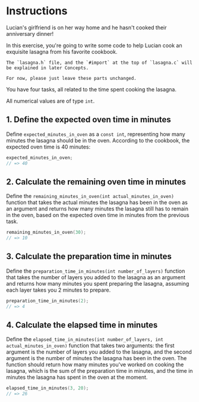 # Instructions

Lucian's girlfriend is on her way home and he hasn't cooked their anniversary dinner!

In this exercise, you're going to write some code to help Lucian cook an exquisite lasagna from his favorite cookbook.

~~~~exercism/note
The `lasagna.h` file, and the `#import` at the top of `lasagna.c` will be explained in later Concepts.

For now, please just leave these parts unchanged.
~~~~

You have four tasks, all related to the time spent cooking the lasagna.

All numerical values are of type `int`.

## 1. Define the expected oven time in minutes

Define `expected_minutes_in_oven` as a `const int`, representing how many minutes the lasagna should be in the oven.
According to the cookbook, the expected oven time is 40 minutes:

```c
expected_minutes_in_oven;
// => 40
```

## 2. Calculate the remaining oven time in minutes

Define the `remaining_minutes_in_oven(int actual_minutes_in_oven)` function that takes the actual minutes the lasagna has been in the oven as an argument and returns how many minutes the lasagna still has to remain in the oven, based on the expected oven time in minutes from the previous task.

```c
remaining_minutes_in_oven(30);
// => 10
```

## 3. Calculate the preparation time in minutes

Define the `preparation_time_in_minutes(int number_of_layers)` function that takes the number of layers you added to the lasagna as an argument and returns how many minutes you spent preparing the lasagna, assuming each layer takes you 2 minutes to prepare.

```c
preparation_time_in_minutes(2);
// => 4
```

## 4. Calculate the elapsed time in minutes

Define the `elapsed_time_in_minutes(int number_of_layers, int actual_minutes_in_oven)` function that takes two arguments: the first argument is the number of layers you added to the lasagna, and the second argument is the number of minutes the lasagna has been in the oven. 
The function should return how many minutes you've worked on cooking the lasagna, which is the sum of the preparation time in minutes, and the time in minutes the lasagna has spent in the oven at the moment.

```c
elapsed_time_in_minutes(3, 20);
// => 26
```
